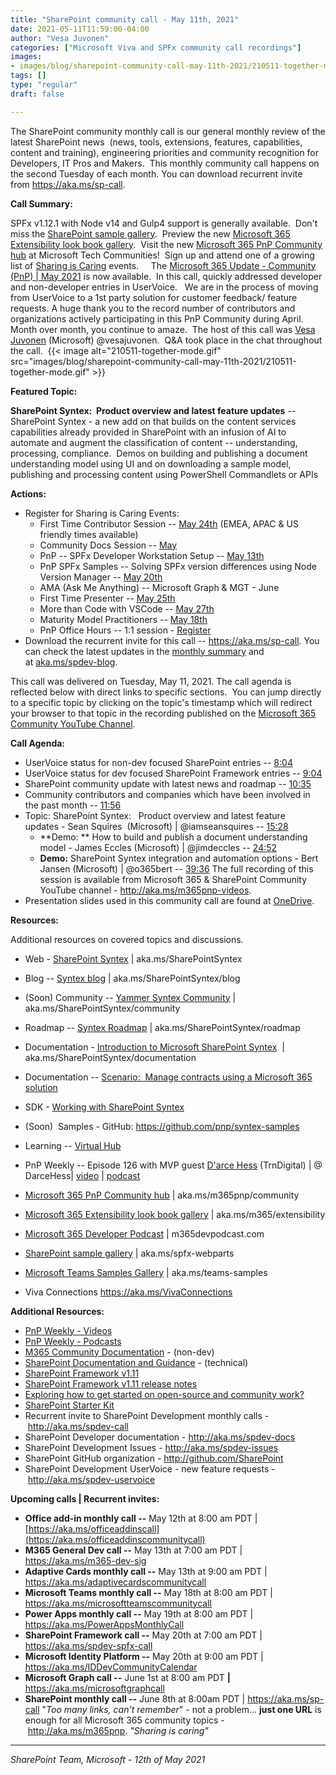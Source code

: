 ```yaml
---
title: "SharePoint community call - May 11th, 2021"
date: 2021-05-11T11:59:00-04:00
author: "Vesa Juvonen"
categories: ["Microsoft Viva and SPFx community call recordings"]
images:
- images/blog/sharepoint-community-call-may-11th-2021/210511-together-mode.gif
tags: []
type: "regular"
draft: false

---
```


The SharePoint community monthly call is our general monthly review of
the latest SharePoint news  (news, tools, extensions, features,
capabilities, content and training), engineering priorities and
community recognition for Developers, IT Pros and Makers.  This monthly
community call happens on the second Tuesday of each month. You can
download recurrent invite from <https://aka.ms/sp-call>.

**Call Summary:**

SPFx v1.12.1 with Node v14 and Gulp4 support is generally available. 
Don't miss the [SharePoint sample
gallery](https://pnp.github.io/sp-dev-fx-webparts/).  Preview the new
[Microsoft 365 Extensibility look book
gallery](https://adoption.microsoft.com/extensibility-look-book).  Visit
the new [Microsoft 365 PnP Community
hub](https://techcommunity.microsoft.com/t5/microsoft-365-pnp/ct-p/Microsoft365PnP)
at Microsoft Tech Communities!  Sign up and attend one of a growing list
of [Sharing is Caring](https://pnp.github.io/sharing-is-caring/)
events.     The [Microsoft 365 Update - Community (PnP) \| May
2021](https://techcommunity.microsoft.com/t5/microsoft-365-pnp-blog/microsoft-365-pnp-community-may-2021-update/ba-p/2332366)
is now available.  In this call, quickly addressed developer and
non-developer entries in UserVoice.   We are in the process of moving
from UserVoice to a 1st party solution for customer feedback/ feature
requests.
A huge thank you to the record number of contributors and organizations
actively participating in this PnP Community during April. Month over
month, you continue to amaze.  The host of this call was [Vesa
Juvonen](https://twitter.com/vesajuvonen) (Microsoft) \@vesajuvonen. 
Q&A took place in the chat throughout the call. 
{{< image alt="210511-together-mode.gif" src="images/blog/sharepoint-community-call-may-11th-2021/210511-together-mode.gif" >}}
 


**Featured Topic:**

**SharePoint Syntex:  Product overview and latest feature updates** --
SharePoint Syntex - a new add on that builds on the content services
capabilities already provided in SharePoint with an infusion of AI to
automate and augment the classification of content -- understanding,
processing, compliance.  Demos on building and publishing a document
understanding model using UI and on downloading a sample model,
publishing and processing content using PowerShell Commandlets or APIs


**Actions:**
-   Register for Sharing is Caring Events:
    -   First Time Contributor Session -- [May
        24th](https://forms.office.com/Pages/ResponsePage.aspx?id=KtIy2vgLW0SOgZbwvQuRaXDXyCl9DkBHq4A2OG7uLpdUREZVRDVYUUJLT1VNRDM4SjhGMlpUNzBORy4u)
        (EMEA, APAC & US friendly times available)
    -   Community Docs Session
        -- [May](https://forms.office.com/Pages/ResponsePage.aspx?id=KtIy2vgLW0SOgZbwvQuRaXDXyCl9DkBHq4A2OG7uLpdUOUdFR0U1STdGS0lXUDA2Sk1YSE1WMEtHSy4u)
    -   PnP -- SPFx Developer Workstation Setup -- [May
        13th](https://forms.office.com/Pages/ResponsePage.aspx?id=KtIy2vgLW0SOgZbwvQuRaXDXyCl9DkBHq4A2OG7uLpdUM0xJTFJZN01MWlZQVFc3UjgxRUxQQkhDSS4u) 
    -   PnP SPFx Samples -- Solving SPFx version differences using Node
        Version Manager -- [May
        20th](https://forms.office.com/Pages/ResponsePage.aspx?id=KtIy2vgLW0SOgZbwvQuRaXDXyCl9DkBHq4A2OG7uLpdUMDdKSjQxRDhKVzhCVUQ4VDdIQVZRVTZOSi4u)
    -   AMA (Ask Me Anything) -- Microsoft Graph & MGT - June
    -   First Time Presenter -- [May
        25th](https://forms.office.com/Pages/ResponsePage.aspx?id=KtIy2vgLW0SOgZbwvQuRaXDXyCl9DkBHq4A2OG7uLpdUNDJOOU5JREc2TUhCVzNGTTJFUldSUUNUSy4u)
    -   More than Code with VSCode -- [May
        27th](https://forms.office.com/Pages/ResponsePage.aspx?id=KtIy2vgLW0SOgZbwvQuRaXDXyCl9DkBHq4A2OG7uLpdURFZPM00xREdYMzVIOEJCWUhWRzBVMlRJWS4u)
         
    -   Maturity Model Practitioners -- [May
        18th](https://forms.office.com/Pages/ResponsePage.aspx?id=KtIy2vgLW0SOgZbwvQuRaXDXyCl9DkBHq4A2OG7uLpdUODY3NVRFQ0E4SFg5WlI1TU83WFJQRklZSy4u)
    -   PnP Office Hours -- 1:1 session -
        [Register](https://outlook.office365.com/owa/calendar/PnPSharingisCaring@warner.digital/bookings/)
-   Download the recurrent invite for this call
    -- <https://aka.ms/sp-call>.
You can check the latest updates in the [monthly
summary](https://techcommunity.microsoft.com/t5/microsoft-365-pnp-blog/microsoft-365-pnp-community-may-2021-update/ba-p/2332366) and
at [aka.ms/spdev-blog](https://developer.microsoft.com/en-us/sharepoint/blogs/).

This call was delivered on Tuesday, May 11, 2021. The call agenda is
reflected below with direct links to specific sections.  You can jump
directly to a specific topic by clicking on the topic\'s timestamp which
will redirect your browser to that topic in the recording published on
the [Microsoft 365 Community YouTube
Channel](https://aka.ms/m365pnp-videos).

**Call Agenda:**
-   UserVoice status for non-dev focused SharePoint entries
    -- [8:04](https://youtu.be/PlXxbx7qNlc?t=484)
-   UserVoice status for dev focused SharePoint Framework entries
    -- [9:04](https://youtu.be/PlXxbx7qNlc?t=544) 
-   SharePoint community update with latest news and roadmap
    -- [10:35](https://youtu.be/PlXxbx7qNlc?t=635)
-   Community contributors and companies which have been involved in the
    past month -- [11:56](https://youtu.be/PlXxbx7qNlc?t=716) 
-   Topic: SharePoint Syntex:   Product overview and latest feature
    updates - Sean Squires  (Microsoft) \| \@iamseansquires --
    [15:28](https://youtu.be/PlXxbx7qNlc?t=928)
    -   **Demo: ** How to build and publish a document understanding
        model - James Eccles (Microsoft) \| \@jimdeccles --
        [24:52](https://youtu.be/PlXxbx7qNlc?t=1492)
    -   **Demo:** SharePoint Syntex integration and automation options
        - Bert Jansen (Microsoft) \| \@o365bert --
        [39:36](https://youtu.be/PlXxbx7qNlc?t=2376)
The full recording of this session is available from Microsoft 365 &
SharePoint Community YouTube channel - <http://aka.ms/m365pnp-videos>.
-   Presentation slides used in this community call are found
    at [OneDrive](https://1drv.ms/p/s!AlposW7ozA_90kgHOZNOZvuJs4Xd?e=aKH8Cg).

**Resources:**

Additional resources on covered topics and discussions.
-   Web - [SharePoint
    Syntex](https://www.microsoft.com/en-us/microsoft-365/enterprise/sharepoint-syntex-overview)
    \| aka.ms/SharePointSyntex

-   Blog -- [Syntex
    blog](https://techcommunity.microsoft.com/t5/sharepoint-syntex/bg-p/SharePointSyntex)
    \| aka.ms/SharePointSyntex/blog

-   (Soon) Community -- [Yammer Syntex
    Community](https://web.yammer.com/main/groups/eyJfdHlwZSI6Ikdyb3VwIiwiaWQiOiIxMjA0MjAwMjQzMiJ9/new)
    \| aka.ms/SharePointSyntex/community

-   Roadmap -- [Syntex
    Roadmap](https://www.microsoft.com/en-us/microsoft-365/roadmap?rtc=2&filters=&searchterms=Syntex)
    \| aka.ms/SharePointSyntex/roadmap

-   Documentation - [Introduction to Microsoft SharePoint
    Syntex](https://docs.microsoft.com/en-us/microsoft-365/contentunderstanding/)
     \| aka.ms/SharePointSyntex/documentation

-   Documentation -- [Scenario:  Manage contracts using a Microsoft 365
    solution](https://docs.microsoft.com/en-us/microsoft-365/contentunderstanding/solution-manage-contracts-in-microsoft-365) 

-   SDK - [Working with SharePoint
    Syntex](https://pnp.github.io/pnpcore/using-the-sdk/syntex-intro.html) 

-   (Soon)  Samples - GitHub: <https://github.com/pnp/syntex-samples>

-   Learning -- [Virtual
    Hub](https://adoption.microsoft.com/virtual-hub/search?_sft_vh_product=sharepoint-syntex)
     

-   PnP Weekly -- Episode 126 with MVP guest [D\'arce
    Hess](https://twitter.com/DarceHess) (TrnDigital) \| @ DarceHess\|
    [video](https://techcommunity.microsoft.com/t5/microsoft-365-pnp-blog/microsoft-365-pnp-weekly-episode-126-d-arce-hess/ba-p/2341130)
    \|
    [podcast](https://pnpweekly.podbean.com/e/Microsoft-365-pnp-weekly-episode-126-10th-of-may-2021/)

-   [Microsoft 365 PnP Community
    hub](https://techcommunity.microsoft.com/t5/microsoft-365-pnp/ct-p/Microsoft365PnP) \|
    aka.ms/m365pnp/community 

-   [Microsoft 365 Extensibility look book
    gallery](https://adoption.microsoft.com/extensibility-look-book) \|
    aka.ms/m365/extensibility

-   [Microsoft 365 Developer
    Podcast](https://m365devpodcast.com/) \| m365devpodcast.com

-   [SharePoint sample
    gallery](https://pnp.github.io/sp-dev-fx-webparts/) \|
    aka.ms/spfx-webparts

-   [Microsoft Teams Samples Gallery](https://aka.ms/teams-samples) \|
    aka.ms/teams-samples

-   Viva Connections <https://aka.ms/VivaConnections> 

**Additional Resources:**
-   [PnP Weekly - Videos](https://aka.ms/pnpweekly)
-   [PnP Weekly - Podcasts](http://pnpweekly.podbean.com/)
-   [M365 Community Documentation](https://aka.ms/m365-community-docs) -
    (non-dev)
-   [SharePoint Documentation and
    Guidance](https://docs.microsoft.com/en-us/sharepoint/) -
    (technical)
-   [SharePoint Framework
    v1.11](https://developer.microsoft.com/en-us/sharepoint/blogs/announcing-sharepoint-framework-1-11-extend-more-of-microsoft-teams-and-publish-to-appsource/)
-   [SharePoint Framework v1.11 release
    notes](https://docs.microsoft.com/en-us/sharepoint/dev/spfx/release-1.11.0)
-   [Exploring how to get started on open-source and community
    work?](https://aka.ms/sharing-is-caring)
-   [SharePoint Starter
    Kit](https://github.com/SharePoint/sp-starter-kit)
-   Recurrent invite to SharePoint Development monthly calls
    - <http://aka.ms/spdev-call>
-   SharePoint Developer documentation - <http://aka.ms/spdev-docs>
-   SharePoint Development Issues - <http://aka.ms/spdev-issues>
-   SharePoint GitHub organization - <http://github.com/SharePoint>
-   SharePoint Development UserVoice - new feature requests
    - <http://aka.ms/spdev-uservoice>

**Upcoming calls \| Recurrent invites:**
-   **Office add-in monthly call --** May 12th at 8:00 am PDT \|
    [https://aka.ms/officeaddinscall](https://aka.ms/officeaddinscommunitycall)
-   **M365 General Dev call --** May 13th at 7:00 am PDT \|
    <https://aka.ms/m365-dev-sig>
-   **Adaptive Cards monthly call --** May 13th at 9:00 am PDT \|
    <https://aka.ms/adaptivecardscommunitycall>
-   **Microsoft Teams monthly call --** May 18th at 8:00 am PDT \|
    <https://aka.ms/microsoftteamscommunitycall>
-   **Power Apps monthly call --** May 19th at 8:00 am PDT \|
    <https://aka.ms/PowerAppsMonthlyCall>
-   **SharePoint Framework call --** May 20th at 7:00 am PDT \|
    <https://aka.ms/spdev-spfx-call>
-   **Microsoft Identity Platform --** May 20th at 9:00 am PDT \|
    <https://aka.ms/IDDevCommunityCalendar> 
-   **Microsoft Graph call --** June 1st at 8:00 am PDT **\|**
    <https://aka.ms/microsoftgraphcall>
-   **SharePoint monthly call --** June 8th at 8:00am PDT \|
    <https://aka.ms/sp-call>
\"*Too many links, can\'t remember*\" - not a problem\... **just one
URL** is enough for all Microsoft 365 community topics
- <http://aka.ms/m365pnp>.
*"Sharing is caring"*

------------------------------------------------------------------------

*SharePoint Team, Microsoft - 12th of May 2021*
